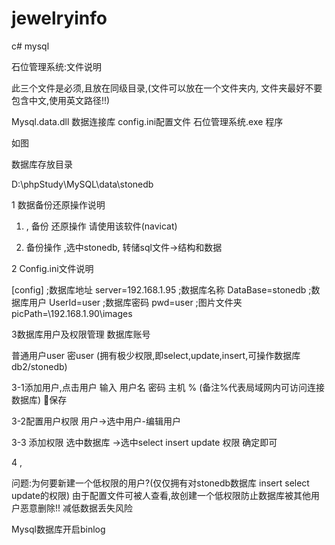 # jewelryinfo
c# mysql


石位管理系统:文件说明

此三个文件是必须,且放在同级目录,(文件可以放在一个文件夹内, 文件夹最好不要包含中文,使用英文路径!!)

Mysql.data.dll 数据连接库
config.ini配置文件
石位管理系统.exe   程序

如图
 

数据库存放目录

D:\phpStudy\MySQL\data\stonedb

1 数据备份还原操作说明
1) , 备份 还原操作 请使用该软件(navicat)
 

2) 备份操作 ,选中stonedb, 转储sql文件->结构和数据


 


2  Config.ini文件说明

[config]
;数据库地址
server=192.168.1.95
;数据库名称
DataBase=stonedb
;数据库用户
UserId=user
;数据库密码
pwd=user
;图片文件夹
picPath=\\192.168.1.90\images










3数据库用户及权限管理
数据库账号 

普通用户user 密user (拥有极少权限,即select,update,insert,可操作数据库 db2/stonedb)

3-1添加用户,点击用户  输入
用户名
密码
主机  %    (备注%代表局域网内可访问连接数据库)
保存
 
















3-2配置用户权限
	用户->选中用户-编辑用户
 

3-3 添加权限 选中数据库  ->选中select insert update 权限 确定即可
			
 


 



4 , 

问题:为何要新建一个低权限的用户?(仅仅拥有对stonedb数据库 insert select update的权限)
由于配置文件可被人查看,故创建一个低权限防止数据库被其他用户恶意删除!!
减低数据丢失风险

Mysql数据库开启binlog
